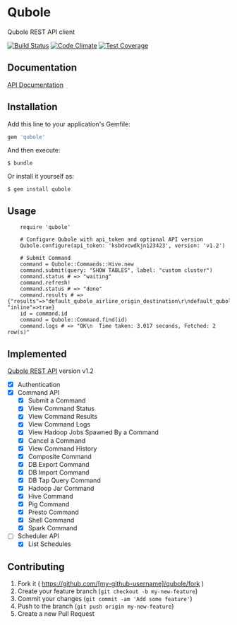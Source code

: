 # Qubole

Qubole REST API client

[![Build Status](https://travis-ci.org/Demandbase/qubole-ruby.svg?branch=master)](https://travis-ci.org/Demandbase/qubole-ruby)
[![Code Climate](https://codeclimate.com/github/Demandbase/qubole/badges/gpa.svg)](https://codeclimate.com/github/Demandbase/qubole)
[![Test Coverage](https://codeclimate.com/github/Demandbase/qubole/badges/coverage.svg)](https://codeclimate.com/github/Demandbase/qubole/coverage)

## Documentation

[API Documentation](http://www.rubydoc.info/github/Demandbase/qubole/master/Qubole)

## Installation

Add this line to your application's Gemfile:

```ruby
gem 'qubole'
```

And then execute:

    $ bundle

Or install it yourself as:

    $ gem install qubole

## Usage

		require 'qubole'

		# Configure Qubole with api_token and optional API version
		Qubole.configure(api_token: 'ksbdvcwdkjn123423', version: 'v1.2')

		# Submit Command
		command = Qubole::Commands::Hive.new
		command.submit(query: "SHOW TABLES", label: "custom cluster")
		command.status # => "waiting"
		command.refresh!
		command.status # => "done"
		command.results # => {"results"=>"default_qubole_airline_origin_destination\r\ndefault_qubole_memetracker\r\n", "inline"=>true}
		id = command.id
		command = Qubole::Command.find(id)
		command.logs # => "OK\n  Time taken: 3.017 seconds, Fetched: 2 row(s)"

## Implemented

[Qubole REST API](http://docs.qubole.com/en/latest/rest-api/index.html) version v1.2

- [x] Authentication
- [x] Command API
	- [x] Submit a Command
	- [x] View Command Status
	- [x] View Command Results
	- [x] View Command Logs
	- [x] View Hadoop Jobs Spawned By a Command
	- [x] Cancel a Command
	- [x] View Command History
	- [x] Composite Command
	- [x] DB Export Command
	- [x] DB Import Command
	- [x] DB Tap Query Command
	- [x] Hadoop Jar Command
	- [x] Hive Command
	- [x] Pig Command
	- [x] Presto Command
	- [x] Shell Command
	- [x] Spark Command
- [ ] Scheduler API
	- [x] List Schedules

## Contributing

1. Fork it ( https://github.com/[my-github-username]/qubole/fork )
2. Create your feature branch (`git checkout -b my-new-feature`)
3. Commit your changes (`git commit -am 'Add some feature'`)
4. Push to the branch (`git push origin my-new-feature`)
5. Create a new Pull Request
